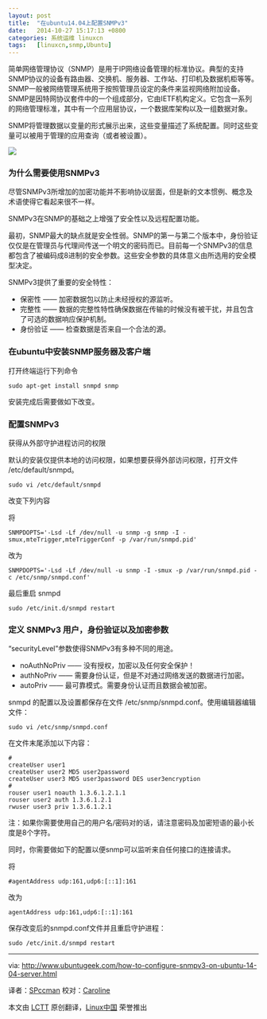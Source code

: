 ```yaml
---
layout: post
title:	"在ubuntu14.04上配置SNMPv3"
date:	2014-10-27 15:17:13 +0800 
categories:	系统运维 linuxcn 
tags:	[linuxcn,snmp,Ubuntu]
---
```



简单网络管理协议（SNMP）是用于IP网络设备管理的标准协议。典型的支持SNMP协议的设备有路由器、交换机、服务器、工作站、打印机及数据机柜等等。SNMP一般被网络管理系统用于按照管理员设定的条件来监视网络附加设备。SNMP是因特网协议套件中的一个组成部分，它由IETF机构定义。它包含一系列的网络管理标准，其中有一个应用层协议，一个数据库架构以及一组数据对象。


SNMP将管理数据以变量的形式展示出来，这些变量描述了系统配置。同时这些变量可以被用于管理的应用查询（或者被设置）。


![](/Asserts/Images//attachment/album/201410/27/151717vapehtghspwry4gv.jpg)


### 为什么需要使用SNMPv3


尽管SNMPv3所增加的加密功能并不影响协议层面，但是新的文本惯例、概念及术语使得它看起来很不一样。


SNMPv3在SNMP的基础之上增强了安全性以及远程配置功能。


最初，SNMP最大的缺点就是安全性弱。SNMP的第一与第二个版本中，身份验证仅仅是在管理员与代理间传送一个明文的密码而已。目前每一个SNMPv3的信息都包含了被编码成8进制的安全参数。这些安全参数的具体意义由所选用的安全模型决定。


SNMPv3提供了重要的安全特性：


* 保密性 —— 加密数据包以防止未经授权的源监听。
* 完整性 —— 数据的完整性特性确保数据在传输的时候没有被干扰，并且包含了可选的数据响应保护机制。
* 身份验证 —— 检查数据是否来自一个合法的源。


### 在ubuntu中安装SNMP服务器及客户端


打开终端运行下列命令



```
sudo apt-get install snmpd snmp

```

安装完成后需要做如下改变。


### 配置SNMPv3


获得从外部守护进程访问的权限


默认的安装仅提供本地的访问权限，如果想要获得外部访问权限，打开文件 /etc/default/snmpd。



```
sudo vi /etc/default/snmpd

```

改变下列内容


将



```
SNMPDOPTS='-Lsd -Lf /dev/null -u snmp -g snmp -I -smux,mteTrigger,mteTriggerConf -p /var/run/snmpd.pid'

```

改为



```
SNMPDOPTS='-Lsd -Lf /dev/null -u snmp -I -smux -p /var/run/snmpd.pid -c /etc/snmp/snmpd.conf'

```

最后重启 snmpd



```
sudo /etc/init.d/snmpd restart

```

### 定义 SNMPv3 用户，身份验证以及加密参数


“securityLevel”参数使得SNMPv3有多种不同的用途。


* noAuthNoPriv —— 没有授权，加密以及任何安全保护！
* authNoPriv —— 需要身份认证，但是不对通过网络发送的数据进行加密。
* autoPriv —— 最可靠模式。需要身份认证而且数据会被加密。


snmpd 的配置以及设置都保存在文件 /etc/snmp/snmpd.conf。使用编辑器编辑文件：



```
sudo vi /etc/snmp/snmpd.conf

```

在文件末尾添加以下内容：



```
#
createUser user1
createUser user2 MD5 user2password
createUser user3 MD5 user3password DES user3encryption
#
rouser user1 noauth 1.3.6.1.2.1.1
rouser user2 auth 1.3.6.1.2.1
rwuser user3 priv 1.3.6.1.2.1

```

注：如果你需要使用自己的用户名/密码对的话，请注意密码及加密短语的最小长度是8个字符。


同时，你需要做如下的配置以便snmp可以监听来自任何接口的连接请求。


将



```
#agentAddress udp:161,udp6:[::1]:161

```

改为



```
agentAddress udp:161,udp6:[::1]:161

```

保存改变后的snmpd.conf文件并且重启守护进程：



```
sudo /etc/init.d/snmpd restart

```



---


via: <http://www.ubuntugeek.com/how-to-configure-snmpv3-on-ubuntu-14-04-server.html>


译者：[SPccman](https://github.com/SPccman) 校对：[Caroline](https://github.com/carolinewuyan)


本文由 [LCTT](https://github.com/LCTT/TranslateProject) 原创翻译，[Linux中国](http://linux.cn/) 荣誉推出
